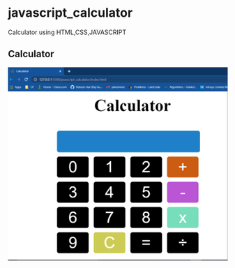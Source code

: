 # javascript_calculator
Calculator using HTML,CSS,JAVASCRIPT

## Calculator
![alt text](https://github.com/Robust-star/javascript_calculator/blob/master/ScreenShots/Calculator.PNG?raw=true)
